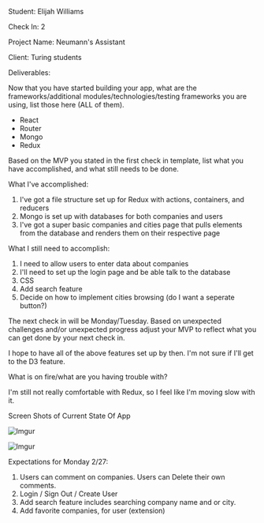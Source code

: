 Student: Elijah Williams

Check In: 2

Project Name: Neumann's Assistant

Client: Turing students

Deliverables:

Now that you have started building your app, what are the frameworks/additional modules/technologies/testing frameworks you are using, list those here (ALL of them).

- React
- Router
- Mongo
- Redux 

Based on the MVP you stated in the first check in template, list what you have accomplished, and what still needs to be done.

What I've accomplished: 

1. I've got a file structure set up for Redux with actions, containers, and reducers
2.  Mongo is set up with databases for both companies and users
3. I've got a super basic companies and cities page that pulls elements from the  database and renders them on their respective page 

What I still need to accomplish:

1. I need to allow users to enter data about companies
2. I'll need to set up the login page and be able talk to the database
3. CSS
4. Add search feature
5. Decide on how to implement cities browsing (do I want a seperate button?)

The next check in will be Monday/Tuesday. Based on unexpected challenges and/or unexpected progress adjust your MVP to reflect what you can get done by your next check in.

I hope to have all of the above features set up by then.  I'm not sure if I'll get to the D3 feature.  

What is on fire/what are you having trouble with?

I'm still not really comfortable with Redux, so I feel like I'm moving slow with it.  

Screen Shots of Current State Of App

![Imgur](http://i.imgur.com/iWvGI9T.png)

![Imgur](http://i.imgur.com/MyWJgTo.png)

Expectations for Monday 2/27:
1. Users can comment on companies. Users can Delete their own comments.
2. Login / Sign Out / Create User
3. Add search feature includes searching company name and or city.
4. Add favorite companies, for user (extension)

